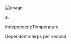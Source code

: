 ![image](https://github.com/user-attachments/assets/87e1da1c-9174-4850-8c79-49990b6bd90d)

a.

Independent:Temperature

Dependent:chirps per second
